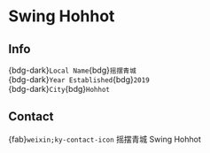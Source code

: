 # Swing Hohhot

## Info

{bdg-dark}`Local Name`{bdg}`摇摆青城`  
{bdg-dark}`Year Established`{bdg}`2019`  
{bdg-dark}`City`{bdg}`Hohhot`  

## Contact

{fab}`weixin;ky-contact-icon` 摇摆青城 Swing Hohhot  
